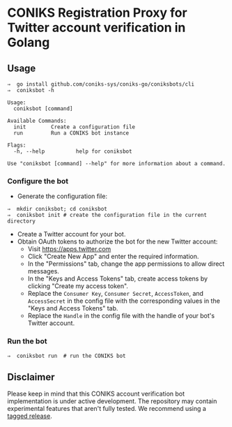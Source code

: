 # CONIKS Registration Proxy for Twitter account verification in Golang

## Usage
```
⇒  go install github.com/coniks-sys/coniks-go/coniksbots/cli
⇒  coniksbot -h

Usage:
  coniksbot [command]

Available Commands:
  init        Create a configuration file
  run         Run a CONIKS bot instance

Flags:
  -h, --help          help for coniksbot

Use "coniksbot [command] --help" for more information about a command.
```

### Configure the bot

- Generate the configuration file:
```
⇒  mkdir coniksbot; cd coniksbot
⇒  coniksbot init # create the configuration file in the current directory
```
- Create a Twitter account for your bot.
- Obtain OAuth tokens to authorize the bot for the new Twitter account:
    - Visit https://apps.twitter.com
    - Click "Create New App" and enter the required information.
    - In the "Permissions" tab, change the app permissions to allow direct messages.
    - In the "Keys and Access Tokens" tab, create access tokens by clicking "Create my access token".
    - Replace the `Consumer Key`, `Consumer Secret`, `AccessToken`, and `AccessSecret` in the config file with the corresponding values in the "Keys and Access Tokens" tab.
    - Replace the `Handle` in the config file with the handle of your bot's Twitter account.

### Run the bot
```
⇒  coniksbot run  # run the CONIKS bot
```

## Disclaimer
Please keep in mind that this CONIKS account verification bot implementation is under active development. The repository may contain experimental features that aren't fully tested. We recommend using a [tagged release](https://github.com/Scratch-net/coniks-go/releases).
